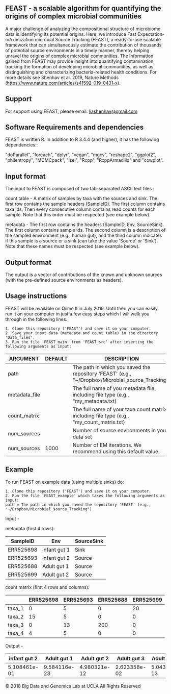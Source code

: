 FEAST - a scalable algorithm for quantifying the origins of complex microbial communities
-----------------------

A major challenge of analyzing the compositional structure of microbiome data is identifying its potential origins. Here, we introduce Fast Expectation-mAximization microbial Source Tracking (FEAST), a ready-to-use scalable framework that can simultaneously estimate the contribution of thousands of potential source environments in a timely manner, thereby helping unravel the origins of complex microbial communities. The information gained from FEAST may provide insight into quantifying contamination, tracking the formation of developing microbial communities, as well as distinguishing and characterizing bacteria-related health conditions. 
For more details see Shenhav et al. 2019, Nature Methods (https://www.nature.com/articles/s41592-019-0431-x).

Support
-----------------------

For support using FEAST, please email: liashenhav@gmail.com


Software Requirements and dependencies
-----------------------

FEAST is written R. In addition to R 3.4.4 (and higher), it has the following dependencies::

"doParallel", "foreach",  "dplyr", "vegan", "mgcv", "reshape2", "ggplot2", "philentropy", "MCMCpack", "lsei", "Rcpp", "RcppArmadillo" and "cowplot".


Input format
-----------------------
The input to FEAST is composed of two tab-separated ASCII text files :

count table  - A matrix of samples by taxa with the sources and sink. The first row contains the sample headers (SampleID). The first column contains taxa ids. Then every consecutive column contains read counts for each sample. Note that this order must be respected (see example below).

metadata -  The first row contains the headers (SampleID, Env, SourceSink). The first column contains sample ids. The second column is a description of the sampled environment (e.g., human gut), and the third column indicates if this sample is a source or a sink (can take the value 'Source' or 'Sink'). Note that these names must be respected  (see example below).



Output format
-----------------------

The output is a vector of  contributions of the known and unknown sources (with the pre-defined source environments as headers). 

Usage instructions
---------------------------

FEAST will be available on Qiime II in July 2019. Until then you can easily run it on your computer in just a few easy steps which I will walk you through in the following lines. 

	1. Clone this repository ('FEAST') and save it on your computer.
	2. Save your input data (metadata and count table) in the directory 'Data_files'.
	3. Run the file 'FEAST_main' from 'FEAST_src' after inserting the following arguments as input:


| ARGUMENT | DEFAULT |DESCRIPTION |
| ------------- | ------------- |------------- |
| path  |   |The path in which you saved the repository 'FEAST' (e.g., "~/Dropbox/Microbial_source_Tracking") |
| metadata_file  |   |The full name of you metadata file, including file type (e.g., "my_metadata.txt) |
| count_matrix   |   |The full name of your taxa count matrix, including file type (e.g., "my_count_matrix.txt)  |
| num_sources  |   |Number of source environments in your data set  |
| num_sources  | 1000  |Number of EM iterations. We recommend using this default value.   |




Example
---------------------------

To run FEAST on example data (using multiple sinks) do:

	
	1. Clone this repository ('FEAST') and save it on your computer.
	2. Run the file 'FEAST_example' which takes the following arguments as input:
	path = The path in which you saved the repository 'FEAST' (e.g., "~/Dropbox/Microbial_source_Tracking") 
	

Input - 

metadata (first 4 rows):

| SampleID | Env |SourceSink | 
| ------------- | ------------- |------------- |
| ERR525698  |  infant gut 1 | Sink |
| ERR525693  |  infant gut 2 | Source | 
| ERR525688   |  Adult gut 1 | Source| 
| ERR525699  |  Adult gut 2 | Source | 


count matrix (first 4 rows and columns):

| | ERR525698 |ERR525693 | ERR525688| ERR525699|
| ------------- | ------------- |------------- |------------- |------------- |
| taxa_1  |  0 | 5 | 0|20 |
| taxa_2  |  15 | 5 | 0|0 |
| taxa_3  |  0 | 13 | 200|0 |
| taxa_4  |  4 | 5 | 0|0 |

 

Output - 

| infant gut 2  |Adult gut 1 | Adult gut 2| Adult gut 3| Adult skin 1 |  Adult skin 2|  Adult skin 3| Soil 1 | Soil 2 | unknown|
| ------------- | ------------- |------------- |------------- |------------- |------------- |------------- |------------- |------------- |------------- |
|  5.108461e-01  |  9.584116e-23 | 4.980321e-12 | 2.623358e-02|5.043635e-13 | 8.213667e-59| 1.773058e-10 |  2.704118e-14 |  3.460067e-02 |  4.283196e-01 |




© 2018 Big Data and Genomics Lab at UCLA All Rights Reserved
